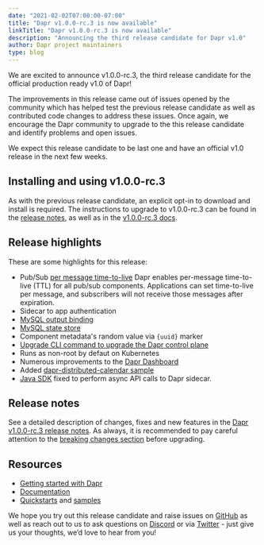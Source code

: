 ```yaml
---
date: "2021-02-02T07:00:00-07:00"
title: "Dapr v1.0.0-rc.3 is now available"
linkTitle: "Dapr v1.0.0-rc.3 is now available"
description: "Announcing the third release candidate for Dapr v1.0"
author: Dapr project maintainers
type: blog
---
```


We are excited to announce v1.0.0-rc.3, the third release candidate for the official production ready v1.0 of Dapr!

The improvements in this release came out of issues opened by the community which has helped test the previous release candidate as well as contributed code changes to address these issues. Once again, we encourage the Dapr community to upgrade to the this release candidate and identify problems and open issues.

We expect this release candidate to be last one and have an official v1.0 release in the next few weeks.

## Installing and using v1.0.0-rc.3

As with the previous release candidate, an explicit opt-in to download and install is required. The instructions to upgrade to v1.0.0-rc.3 can be found in the [release notes](https://github.com/dapr/dapr/blob/release-1.0/docs/release_notes/v1.0.0-rc.3.md#upgrading-to-dapr-100-rc3), as well as in the [v1.0.0-rc.3 docs](https://v1-rc3.docs.dapr.io/getting-started).

## Release highlights

These are some highlights for this release:

* Pub/Sub [per message time-to-live](https://v1-rc3.docs.dapr.io/developing-applications/building-blocks/pubsub/pubsub-message-ttl/)
Dapr enables per-message time-to-live (TTL) for all pub/sub components. Applications can set time-to-live per message, and subscribers will not receive those messages after expiration.
* Sidecar to app authentication
* [MySQL output binding](https://v1-rc3.docs.dapr.io/operations/components/setup-bindings/supported-bindings/mysql/)
* [MySQL state store](https://v1-rc3.docs.dapr.io/operations/components/setup-state-store/supported-state-stores/setup-mysql/)
* Component metadata's random value via `{uuid}` marker
* [Upgrade CLI command to upgrade the Dapr control plane](https://github.com/dapr/cli#upgrade-dapr-on-kubernetes)
* Runs as non-root by defaut on Kubernetes
* Numerous improvements to the [Dapr Dashboard](https://github.com/dapr/dashboard)
* Added [dapr-distributed-calendar sample](https://github.com/dapr/samples/tree/master/dapr-distributed-calendar)
* [Java SDK](https://github.com/dapr/java-sdk) fixed to perform async API calls to Dapr sidecar.

## Release notes

See a detailed description of changes, fixes and new features in the [Dapr v1.0.0-rc.3 release notes](https://github.com/dapr/dapr/blob/release-1.0/docs/release_notes/v1.0.0-rc.3.md). As always, it is recommended to pay careful attention to the [breaking changes section](https://github.com/dapr/dapr/blob/release-1.0/docs/release_notes/v1.0.0-rc.3.md#breaking-changes) before upgrading.

## Resources

- [Getting started with Dapr](https://v1-rc3.docs.dapr.io/getting-started/)
- [Documentation](https://v1-rc3.docs.dapr.io/)
- [Quickstarts](https://github.com/dapr/quickstarts/tree/v1.0.0-rc.3) and [samples](https://github.com/dapr/samples)

We hope you try out this release candidate and raise issues on [GitHub](https://github.com/dapr) as well as reach out to us to ask questions on [Discord](https://aka.ms/dapr-discord) or via [Twitter](https://twitter.com/daprdev) - just give us your thoughts, we’d love to hear from you!
